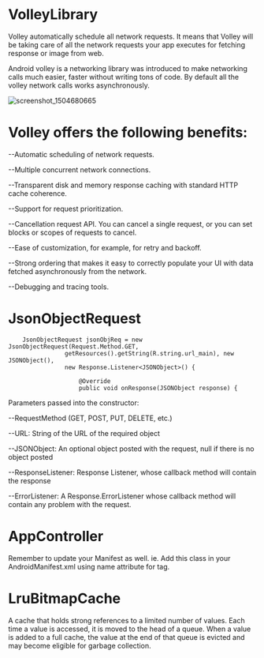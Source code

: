 # VolleyLibrary
Volley automatically schedule all network requests. 
It means that Volley will be taking care of all the network requests your app executes for fetching response or image from web.


Android volley is a networking library was introduced to make networking calls much easier, faster without writing tons of code. 
By default all the volley network calls works asynchronously.

![screenshot_1504680665](https://user-images.githubusercontent.com/22514415/30098037-eb188836-92fd-11e7-9d0a-4a35e3c0d114.png)

# Volley offers the following benefits:

--Automatic scheduling of network requests.

--Multiple concurrent network connections.

--Transparent disk and memory response caching with standard HTTP cache coherence.

--Support for request prioritization.

--Cancellation request API. You can cancel a single request, or you can set blocks or scopes of requests to cancel.

--Ease of customization, for example, for retry and backoff.

--Strong ordering that makes it easy to correctly populate your UI with data fetched asynchronously from the network.

--Debugging and tracing tools.


  # JsonObjectRequest
  
```
    JsonObjectRequest jsonObjReq = new JsonObjectRequest(Request.Method.GET,
                getResources().getString(R.string.url_main), new JSONObject(),
                new Response.Listener<JSONObject>() {

                    @Override
                    public void onResponse(JSONObject response) {
```


Parameters passed into the constructor:

--RequestMethod (GET, POST, PUT, DELETE, etc.)

--URL: String of the URL of the required object

--JSONObject: An optional object posted with the request, null if there is no object posted

--ResponseListener: Response Listener, whose callback method will contain the response

--ErrorListener: A Response.ErrorListener whose callback method will contain any problem with the request.



# AppController

Remember to update your Manifest as well. ie. Add this class in your AndroidManifest.xml using name attribute for <application> tag.

<application
        android:name=".AppController"/>
        
        
        
 # LruBitmapCache
 
 A cache that holds strong references to a limited number of values. Each time a value is accessed, it is moved to the head of a queue. When a value is added to a full cache, the value at the end of that queue is evicted and may become eligible for garbage collection.
 
 
        
        
        
